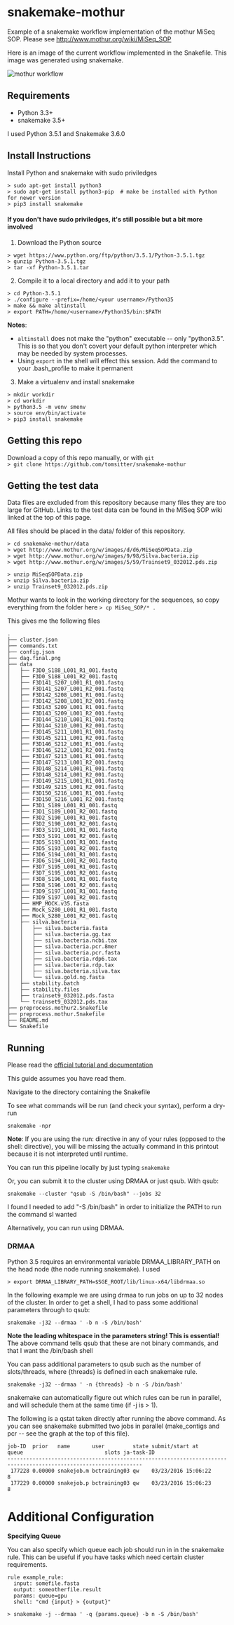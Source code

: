 # snakemake-mothur

Example of a snakemake workflow implementation of the mothur MiSeq SOP.
Please see http://www.mothur.org/wiki/MiSeq_SOP

Here is an image of the current workflow implemented in the Snakefile. This image was generated using snakemake.

![mothur workflow](dag.final.png?raw=true "Mothur Workflow")

## Requirements

- Python 3.3+
- snakemake 3.5+

I used Python 3.5.1 and Snakemake 3.6.0

## Install Instructions

Install Python and snakemake with sudo priviledges
```
> sudo apt-get install python3
> sudo apt-get install python3-pip  # make be installed with Python for newer version
> pip3 install snakemake
```

#### If you don't have sudo priviledges, it's still possible but a bit more involved

1) Download the Python source
```
> wget https://www.python.org/ftp/python/3.5.1/Python-3.5.1.tgz
> gunzip Python-3.5.1.tgz
> tar -xf Python-3.5.1.tar
```

2) Compile it to a local directory and add it to your path
```
> cd Python-3.5.1
> ./configure --prefix=/home/<your username>/Python35
> make && make altinstall
> export PATH=/home/<username>/Python35/bin:$PATH 
```

__Notes__: 
  - `altinstall` does not make the "python" executable -- only "python3.5". This is so that you don't covert your default python interpreter which may be needed by system processes. 
  - Using `export` in the shell will effect this session. Add the command to your .bash_profile to make it permanent

3) Make a virtualenv and install snakemake
```
> mkdir workdir
> cd workdir
> python3.5 -m venv smenv
> source env/bin/activate
> pip3 install snakemake
```

## Getting this repo

Download a copy of this repo manually, or with `git`  
`> git clone https://github.com/tomsitter/snakemake-mothur`

## Getting the test data

Data files are excluded from this repository because many files they are too large for GitHub. Links to the test data can be found in the MiSeq SOP wiki linked at the top of this page.
  
All files should be placed in the data/ folder of this repository. 

```
> cd snakemake-mothur/data
> wget http://www.mothur.org/w/images/d/d6/MiSeqSOPData.zip
> wget http://www.mothur.org/w/images/9/98/Silva.bacteria.zip
> wget http://www.mothur.org/w/images/5/59/Trainset9_032012.pds.zip

> unzip MiSeqSOPData.zip
> unzip Silva.bacteria.zip
> unzip Trainset9_032012.pds.zip
```

Mothur wants to look in the working directory for the sequences, so copy everything from the folder here
`> cp MiSeq_SOP/* .`

This gives me the following files
```
.
├── cluster.json
├── commands.txt
├── config.json
├── dag.final.png
├── data
│   ├── F3D0_S188_L001_R1_001.fastq
│   ├── F3D0_S188_L001_R2_001.fastq
│   ├── F3D141_S207_L001_R1_001.fastq
│   ├── F3D141_S207_L001_R2_001.fastq
│   ├── F3D142_S208_L001_R1_001.fastq
│   ├── F3D142_S208_L001_R2_001.fastq
│   ├── F3D143_S209_L001_R1_001.fastq
│   ├── F3D143_S209_L001_R2_001.fastq
│   ├── F3D144_S210_L001_R1_001.fastq
│   ├── F3D144_S210_L001_R2_001.fastq
│   ├── F3D145_S211_L001_R1_001.fastq
│   ├── F3D145_S211_L001_R2_001.fastq
│   ├── F3D146_S212_L001_R1_001.fastq
│   ├── F3D146_S212_L001_R2_001.fastq
│   ├── F3D147_S213_L001_R1_001.fastq
│   ├── F3D147_S213_L001_R2_001.fastq
│   ├── F3D148_S214_L001_R1_001.fastq
│   ├── F3D148_S214_L001_R2_001.fastq
│   ├── F3D149_S215_L001_R1_001.fastq
│   ├── F3D149_S215_L001_R2_001.fastq
│   ├── F3D150_S216_L001_R1_001.fastq
│   ├── F3D150_S216_L001_R2_001.fastq
│   ├── F3D1_S189_L001_R1_001.fastq
│   ├── F3D1_S189_L001_R2_001.fastq
│   ├── F3D2_S190_L001_R1_001.fastq
│   ├── F3D2_S190_L001_R2_001.fastq
│   ├── F3D3_S191_L001_R1_001.fastq
│   ├── F3D3_S191_L001_R2_001.fastq
│   ├── F3D5_S193_L001_R1_001.fastq
│   ├── F3D5_S193_L001_R2_001.fastq
│   ├── F3D6_S194_L001_R1_001.fastq
│   ├── F3D6_S194_L001_R2_001.fastq
│   ├── F3D7_S195_L001_R1_001.fastq
│   ├── F3D7_S195_L001_R2_001.fastq
│   ├── F3D8_S196_L001_R1_001.fastq
│   ├── F3D8_S196_L001_R2_001.fastq
│   ├── F3D9_S197_L001_R1_001.fastq
│   ├── F3D9_S197_L001_R2_001.fastq
│   ├── HMP_MOCK.v35.fasta
│   ├── Mock_S280_L001_R1_001.fastq
│   ├── Mock_S280_L001_R2_001.fastq
│   ├── silva.bacteria
│   │   ├── silva.bacteria.fasta
│   │   ├── silva.bacteria.gg.tax
│   │   ├── silva.bacteria.ncbi.tax
│   │   ├── silva.bacteria.pcr.8mer
│   │   ├── silva.bacteria.pcr.fasta
│   │   ├── silva.bacteria.rdp6.tax
│   │   ├── silva.bacteria.rdp.tax
│   │   ├── silva.bacteria.silva.tax
│   │   └── silva.gold.ng.fasta
│   ├── stability.batch
│   ├── stability.files
│   ├── trainset9_032012.pds.fasta
│   └── trainset9_032012.pds.tax
├── preprocess.mothur2.Snakefile
├── preprocess.mothur.Snakefile
├── README.md
└── Snakefile
```

## Running

Please read the [official tutorial and documentation](https://bitbucket.org/snakemake/snakemake/wiki/Home)

This guide assumes you have read them.

Navigate to the directory containing the Snakefile

To see what commands will be run (and check your syntax), perform a dry-run

`snakemake -npr`

__Note__: If you are using the run: directive in any of your rules (opposed to the shell: directive), you will be missing the actually command in this printout because it is not interpreted until runtime.

You can run this pipeline locally by just typing `snakemake`

Or, you can submit it to the cluster using DRMAA or just qsub. With qsub:

`snakemake --cluster "qsub -S /bin/bash" --jobs 32`

I found I needed to add "-S /bin/bash" in order to initialize the PATH to run the command sI wanted

Alternatively, you can run using DRMAA.

### DRMAA

Python 3.5 requires an environmental variable DRMAA_LIBRARY_PATH on the head node (the node running snakemake). I used

`> export DRMAA_LIBRARY_PATH=$SGE_ROOT/lib/linux-x64/libdrmaa.so`

In the following example we are using drmaa to run jobs on up to 32 nodes of the cluster. In order to get a shell, I had to pass some additional parameters through to qsub:

`snakemake -j32 --drmaa ' -b n -S /bin/bash'`  

**Note the leading whitespace in the parameters string! This is essential!**  
The above command tells qsub that these are not binary commands, and that I want the /bin/bash shell

You can pass additional parameters to qsub such as the number of slots/threads, where {threads} is defined in each snakemake rule.

`snakemake -j32 --drmaa ' -n {threads} -b n -S /bin/bash'`

snakemake can automatically figure out which rules can be run in parallel, and will schedule them at the same time (if -j is > 1).

The following is a qstat taken directly after running the above command. As you can see snakemake submitted two jobs in parallel (make_contigs and pcr -- see the graph at the top of this file).

```
job-ID  prior   name       user         state submit/start at     queue                          slots ja-task-ID 
-----------------------------------------------------------------------------------------------------------------
 177228 0.00000 snakejob.m bctraining03 qw    03/23/2016 15:06:22                                    8        
 177229 0.00000 snakejob.p bctraining03 qw    03/23/2016 15:06:23                                    8        
```

# Additional Configuration

__Specifying Queue__

You can also specify which queue each job should run in in the snakemake rule. This can be useful if you have tasks which need certain cluster requirements.

```
rule example_rule:
  input: somefile.fasta
  output: someotherfile.result
  params: queue=gpu
  shell: "cmd {input} > {output}"
```

`> snakemake -j --drmaa ' -q {params.queue} -b n -S /bin/bash'`


